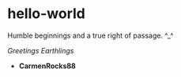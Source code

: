 # hello-world
Humble beginnings and a true right of passage. ^_^

*Greetings Earthlings*


- **CarmenRocks88**
